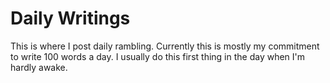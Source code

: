 # Daily Writings #

This is where I post daily rambling. Currently this is mostly my commitment to write 100 words a day.  I usually do this first thing in the day when I'm hardly awake.
